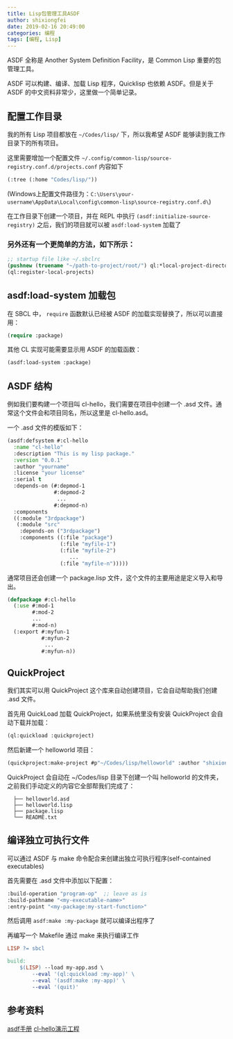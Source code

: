 ```yaml
---
title: Lisp包管理工具ASDF
author: shixiongfei
date: 2019-02-16 20:49:00
categories: 编程
tags: [编程, Lisp]
---
```


ASDF 全称是 Another System Definition Facility，是 Common Lisp 重要的包管理工具。

ASDF 可以构建、编译、加载 Lisp 程序，Quicklisp 也依赖 ASDF。但是关于 ASDF 的中文资料非常少，这里做一个简单记录。

## 配置工作目录

我的所有 Lisp 项目都放在 `~/Codes/lisp/` 下，所以我希望 ASDF 能够读到我工作目录下的所有项目。

这里需要增加一个配置文件 `~/.config/common-lisp/source-registry.conf.d/projects.conf` 内容如下

```lisp
(:tree (:home "Codes/lisp/"))
```

(Windows上配置文件路径为：`C:\Users\your-username\AppData\Local\config\common-lisp\source-registry.conf.d\`)

在工作目录下创建一个项目，并在 REPL 中执行 `(asdf:initialize-source-registry)` 之后，我们的项目就可以被 `asdf:load-system` 加载了

### 另外还有一个更简单的方法，如下所示：

```lisp
;; startup file like ~/.sbclrc
(pushnew (truename "~/path-to-project/root/") ql:*local-project-directories*)
(ql:register-local-projects)
```

## asdf:load-system 加载包

在 SBCL 中， `require` 函数默认已经被 ASDF 的加载实现替换了，所以可以直接用：

```lisp
(require :package)
```

其他 CL 实现可能需要显示用 ASDF 的加载函数：

```lisp
(asdf:load-system :package)
```

## ASDF 结构

例如我们要构建一个项目叫 cl-hello，我们需要在项目中创建一个 .asd 文件。通常这个文件会和项目同名，所以这里是 cl-hello.asd。

一个 .asd 文件的模版如下：

```lisp
(asdf:defsystem #:cl-hello
  :name "cl-hello"
  :description "This is my lisp package."
  :version "0.0.1"
  :author "yourname"
  :license "your license"
  :serial t
  :depends-on (#:depmod-1
               #:depmod-2
                ...
               #:depmod-n)
  :components
  ((:module "3rdpackage")
   (:module "src"
    :depends-on ("3rdpackage")
    :components ((:file "package")
                 (:file "myfile-1")
                 (:file "myfile-2")
                    ...
                 (:file "myfile-n")))))
```

通常项目还会创建一个 package.lisp 文件，这个文件的主要用途是定义导入和导出。

```lisp
(defpackage #:cl-hello
  (:use #:mod-1
        #:mod-2
        ...
        #:mod-n)
  (:export #:myfun-1
           #:myfun-2
            ...
           #:myfun-n))
```

## QuickProject

我们其实可以用 QuickProject 这个库来自动创建项目，它会自动帮助我们创建 .asd 文件。

首先用 QuickLoad 加载 QuickProject，如果系统里没有安装 QuickProject 会自动下载并加载：

```lisp
(ql:quickload :quickproject)
```

然后新建一个 helloworld 项目：

```lisp
(quickproject:make-project #p"~/Codes/lisp/helloworld" :author "shixiongfei")
```

QuickProject 会自动在 ~/Codes/lisp 目录下创建一个叫 helloworld 的文件夹，之前我们手动定义的内容它全部帮我们完成了：

```text
  ├── helloworld.asd
  ├── helloworld.lisp
  ├── package.lisp
  └── README.txt
```

## 编译独立可执行文件

可以通过 ASDF 与 make 命令配合来创建出独立可执行程序(self-contained executables)

首先需要在 .asd 文件中添加以下配置：

```lisp
:build-operation "program-op"  ;; leave as is
:build-pathname "<my-executable-name>"
:entry-point "<my-package:my-start-function>"
```

然后调用 `asdf:make :my-package` 就可以编译出程序了

再编写一个 Makefile 通过 make 来执行编译工作

```makefile
LISP ?= sbcl

build:
	$(LISP) --load my-app.asd \
		--eval '(ql:quickload :my-app)' \
		--eval '(asdf:make :my-app)' \
		--eval '(quit)'
```

## 参考资料

[asdf手册](https://common-lisp.net/project/asdf/asdf.html)
[cl-hello演示工程](https://github.com/shixiongfei/cl-hello)
